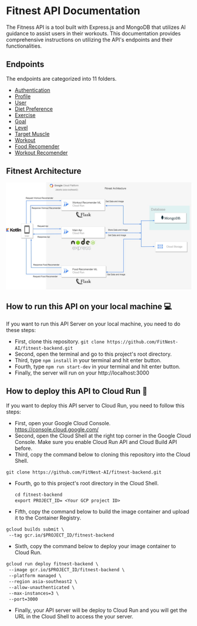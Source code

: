   # Fitnest API Documentation

  The Fitness API is a tool built with Express.js and MongoDB that utilizes AI guidance to assist users in their workouts. This documentation provides comprehensive instructions on utilizing the API's endpoints and their functionalities.

  ## Endpoints

  The endpoints are categorized into 11 folders.

  - [Authentication](https://github.com/zdnsyrhn22/fitnest-backend/blob/main/docs/Authentication.md)
  - [Profile](https://github.com/zdnsyrhn22/fitnest-backend/blob/main/docs/Profile.md)
  - [User](https://github.com/zdnsyrhn22/fitnest-backend/blob/main/docs/User.md)
  - [Diet Preference](https://github.com/zdnsyrhn22/fitnest-backend/blob/main/docs/dietPreference.md)
  - [Exercise](https://github.com/zdnsyrhn22/fitnest-backend/blob/main/docs/Exercise.md)
  - [Goal](https://github.com/zdnsyrhn22/fitnest-backend/blob/main/docs/Goal.md)
  - [Level](https://github.com/zdnsyrhn22/fitnest-backend/blob/main/docs/Level.md)
  - [Target Muscle](https://github.com/zdnsyrhn22/fitnest-backend/blob/main/docs/Target%20Muscle.md)
  - [Workout](https://github.com/zdnsyrhn22/fitnest-backend/blob/main/docs/Workout.md)
  - [Food Recomender](https://github.com/FitNest-AI/Food-Recomender)
  - [Workout Recomender](https://github.com/FitNest-AI/Workout-Recomender)

## Fitnest Architecture
![](https://github.com/FitNest-AI/fitnest-backend/blob/main/docs/Fitnest%20Architecture.jpg)

## How to run this API on your local machine 💻
If you want to run this API Server on your local machine, you need to do these steps:
- First, clone this repository. `git clone https://github.com/FitNest-AI/fitnest-backend.git`
- Second, open the terminal and go to this project's root directory.
- Third, type `npm install` in your terminal and hit enter button.
- Fourth, type `npm run start-dev` in your terminal and hit enter button.
- Finally, the server will run on your http://localhost:3000

## How to deploy this API to Cloud Run 🚀
If you want to deploy this API server to Cloud Run, you need to follow this steps:
- First, open your Google Cloud Console. https://console.cloud.google.com/
- Second, open the Cloud Shell at the right top corner in the Google Cloud Console. Make sure you enable Cloud Run API and Cloud Build API before.
- Third, copy the command below to cloning this repository into the Cloud Shell.
 ```
git clone https://github.com/FitNest-AI/fitnest-backend.git
 ```
- Fourth, go to this project's root directory in the Cloud Shell.
  ```
  cd fitnest-backend
  export PROJECT_ID= <Your GCP project ID>
  ```
- Fifth, copy the command below to build the image container and upload it to the Container Registry.
 ```
gcloud builds submit \
  --tag gcr.io/$PROJECT_ID/fitnest-backend
  ```
- Sixth, copy the command below to deploy your image container to Cloud Run.
 ```
 gcloud run deploy fitnest-backend \
  --image gcr.io/$PROJECT_ID/fitnest-backend \
  --platform managed \
  --region asia-southeast2 \
  --allow-unauthenticated \
  --max-instances=3 \
  --port=3000
 ```
- Finally, your API server will be deploy to Cloud Run and you will get the URL in the Cloud Shell to access the your server.
